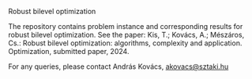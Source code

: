 Robust bilevel optimization

The repository contains problem instance and corresponding results for robust bilevel optimization. See the paper:
Kis, T.; Kovács, A.; Mészáros, Cs.: Robust bilevel optimization: algorithms, complexity and application. Optimization, submitted paper, 2024.

For any queries, please contact András Kovács, akovacs@sztaki.hu
